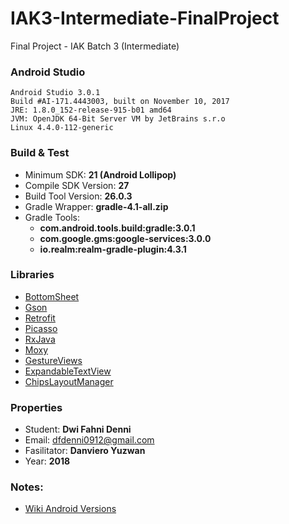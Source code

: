 # IAK3-Intermediate-FinalProject
Final Project - IAK Batch 3 (Intermediate)

### Android Studio
```
Android Studio 3.0.1
Build #AI-171.4443003, built on November 10, 2017
JRE: 1.8.0_152-release-915-b01 amd64
JVM: OpenJDK 64-Bit Server VM by JetBrains s.r.o
Linux 4.4.0-112-generic
```

### Build & Test
* Minimum SDK: **21 (Android Lollipop)**
* Compile SDK Version: **27**
* Build Tool Version: **26.0.3**
* Gradle Wrapper: **gradle-4.1-all.zip**
* Gradle Tools: 
  - **com.android.tools.build:gradle:3.0.1**
  - **com.google.gms:google-services:3.0.0**
  - **io.realm:realm-gradle-plugin:4.3.1**

### Libraries
 * [BottomSheet](https://github.com/michaelbel/BottomSheet)
 * [Gson](https://github.com/google/gson)
 * [Retrofit](https://github.com/square/retrofit)
 * [Picasso](https://github.com/square/picasso)
 * [RxJava](https://github.com/ReactiveX/RxJava)
 * [Moxy](https://github.com/Arello-Mobile/Moxy)
 * [GestureViews](https://github.com/alexvasilkov/GestureViews)
 * [ExpandableTextView](https://github.com/Blogcat/Android-ExpandableTextView)
 * [ChipsLayoutManager](https://github.com/BelooS/ChipsLayoutManager)
 
### Properties
* Student: **Dwi Fahni Denni**
* Email: <dfdenni0912@gmail.com>
* Fasilitator: **Danviero Yuzwan**
* Year: **2018**

### Notes:
* [Wiki Android Versions](https://en.wikipedia.org/wiki/Android_version_history)                                                                                                                                                               
